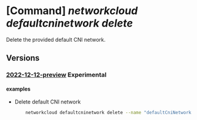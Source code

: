 # [Command] _networkcloud defaultcninetwork delete_

Delete the provided default CNI network.

## Versions

### [2022-12-12-preview](/Resources/mgmt-plane/L3N1YnNjcmlwdGlvbnMve30vcmVzb3VyY2Vncm91cHMve30vcHJvdmlkZXJzL21pY3Jvc29mdC5uZXR3b3JrY2xvdWQvZGVmYXVsdGNuaW5ldHdvcmtzL3t9/2022-12-12-preview.xml) **Experimental**

<!-- mgmt-plane /subscriptions/{}/resourcegroups/{}/providers/microsoft.networkcloud/defaultcninetworks/{} 2022-12-12-preview -->

#### examples

- Delete default CNI network
    ```bash
        networkcloud defaultcninetwork delete --name "defaultCniNetworkName" --resource-group "resourceGroupName"
    ```

